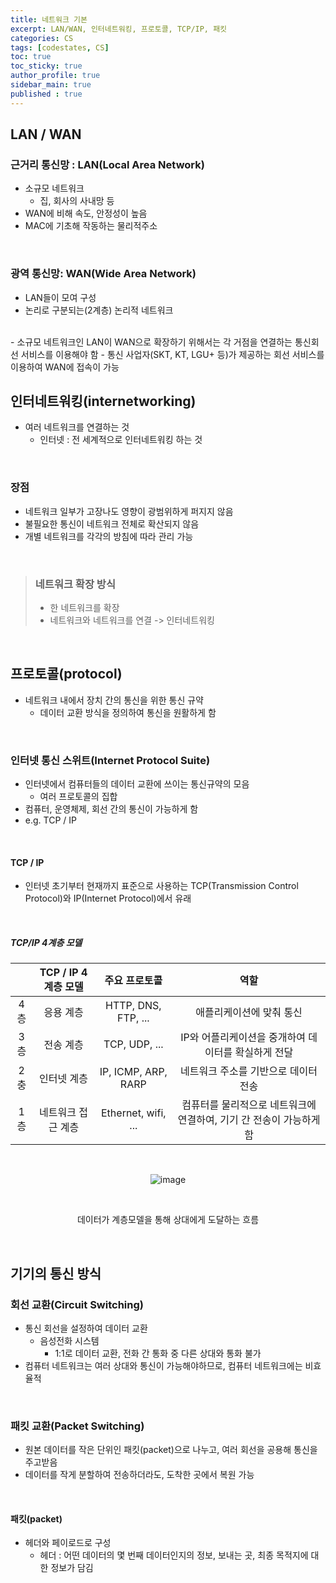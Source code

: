 ```yaml
---
title: 네트워크 기본
excerpt: LAN/WAN, 인터네트워킹, 프로토콜, TCP/IP, 패킷
categories: CS
tags: [codestates, CS]
toc: true
toc_sticky: true
author_profile: true
sidebar_main: true
published : true
---
```


## LAN / WAN
### 근거리 통신망 : LAN(Local Area Network)
- 소규모 네트워크
  - 집, 회사의 사내망 등
- WAN에 비해 속도, 안정성이 높음
- MAC에 기초해 작동하는 물리적주소

<br>

### 광역 통신망: WAN(Wide Area Network)
- LAN들이 모여 구성
- 논리로 구분되는(2계층) 논리적 네트워크
<br>
- 소규모 네트워크인 LAN이 WAN으로 확장하기 위해서는 각 거점을 연결하는 통신회선 서비스를 이용해야 함
  - 통신 사업자(SKT, KT, LGU+ 등)가 제공하는 회선 서비스를 이용하여 WAN에 접속이 가능

<br>

## 인터네트워킹(internetworking)
- 여러 네트워크를 연결하는 것
  - 인터넷 : 전 세계적으로 인터네트워킹 하는 것

<br>

### 장점
- 네트워크 일부가 고장나도 영향이 광범위하게 퍼지지 않음
- 불필요한 통신이 네트워크 전체로 확산되지 않음
- 개별 네트워크를 각각의 방침에 따라 관리 가능

<br>

> ### 네트워크 확장 방식
> - 한 네트워크를 확장
> - 네트워크와 네트워크를 연결 -> 인터네트워킹

<br>

## 프로토콜(protocol)
- 네트워크 내에서 장치 간의 통신을 위한 통신 규약
  - 데이터 교환 방식을 정의하여 통신을 원활하게 함

<br>

### 인터넷 통신 스위트(Internet Protocol Suite) 
- 인터넷에서 컴퓨터들의 데이터 교환에 쓰이는 통신규약의 모음
  - 여러 프로토콜의 집합
- 컴퓨터, 운영체제, 회선 간의 통신이 가능하게 함
- e.g. TCP / IP

<br>

#### TCP / IP
- 인터넷 초기부터 현재까지 표준으로 사용하는 TCP(Transmission Control Protocol)와 IP(Internet Protocol)에서 유래

<br>

##### TCP/IP 4계층 모델

||TCP / IP 4계층 모델|주요 프로토콜|역할|
|:-:|:-:|:-:|:-:|
|4층|응용 계층|HTTP, DNS, FTP, ...|애플리케이션에 맞춰 통신|
|3층|전송 계층|TCP, UDP, ...|IP와 어플리케이션을 중개하여 데이터를 확실하게 전달|
|2충|인터넷 계층|IP, ICMP, ARP, RARP|네트워크 주소를 기반으로 데이터 전송|
|1층|네트워크 접근 계층|Ethernet, wifi, ...|컴퓨터를 물리적으로 네트워크에 연결하여, 기기 간 전송이 가능하게 함|

<br>

<center>

![image](https://github.com/JSooCha/JSooCha.github.io/assets/90169862/f73e179e-8eb8-447d-aaff-4d8f3cd901dc)

<br>

데이터가 계층모델을 통해 상대에게 도달하는 흐름

</center>

<br>

## 기기의 통신 방식

### 회선 교환(Circuit Switching) 
- 통신 회선을 설정하여 데이터 교환
  - 음성전화 시스템
    - 1:1로 데이터 교환, 전화 간 통화 중 다른 상대와 통화 불가
- 컴퓨터 네트워크는 여러 상대와 통신이 가능해야하므로, 컴퓨터 네트워크에는 비효율적

<br>

### 패킷 교환(Packet Switching) 
- 원본 데이터를 작은 단위인 패킷(packet)으로 나누고, 여러 회선을 공용해 통신을 주고받음
- 데이터를 작게 분할하여 전송하더라도, 도착한 곳에서 복원 가능

<br>

#### 패킷(packet)
- 헤더와 페이로드로 구성 
  - 헤더 : 어떤 데이터의 몇 번째 데이터인지의 정보, 보내는 곳, 최종 목적지에 대한 정보가 담김



